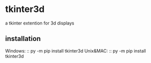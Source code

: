 # tkinter3d
a tkinter extention for 3d displays

## installation
Windows:
::
  py -m pip install tkinter3d
Unix&MAC:
::
  py -m pip install tkinter3d

